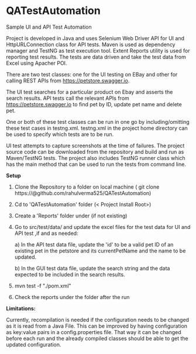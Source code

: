 # QATestAutomation
Sample UI and API Test Automation

Project is developed in Java and uses Selenium Web Driver API for UI and HttpURLConnection class for API tests.
Maven is used as dependency manager and TestNG as test execution tool. Extent Reports utility is used for reporting test results.
The tests are data driven and take the test data from Excel using Apacher POI.


There are two test classes: one for the UI testing on EBay and other for calling REST APIs from https://petstore.swagger.io.



The UI test searches for a particular product on Ebay and asserts the search results.
API tests call the relevant APIs from https://petstore.swagger.io to find pet by ID, update pet name and delete pet.


One or both of these test classes can be run in one go by including/omitting these test cases in testng.xml.
testng.xml in the project home directory can be used to specify which tests are to be run.


 
UI test attempts to capture screenshots at the time of failures.
The project source code  can be downloaded from the repository and build and run as Maven/TestNG tests.
The project also includes TestNG runner class which has the main method that can be used to run the tests from command line.


**Setup**
 
1) Clone the Repository to a folder on local machine ( git clone https://<PAT>@github.com/rahulverma525/QATestAutomation)
2) Cd to 'QATestAutomation' folder  (< Project Install Root>)
3) Create a 'Reports' folder under <Project Install Root> (if not existing) 
4) Go to src/test/data/ and update the excel files for the test data for UI and API test ,if and as needed:
 
    a) In the API test data file, update the 'id' to be a valid pet ID of an existing pet in the petstore and its currentPetName and the name to be updated.
    
    b) In the GUI test data file, update the search string and the data expected to be included in the search results.

5) mvn test -f "./pom.xml"
6) Check the reports under the folder after the run


**Limitations:**

Currently, recompilation is needed if the configuration needs to be changed as it is read from a Java File. 
This can be improved by having configuration as key:value pairs in a config.properties file. 
That way it can be changed before each run  and the already compiled classes should be able to get the updated configuration.
